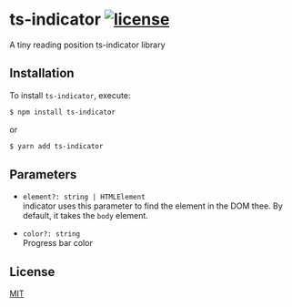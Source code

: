 # ts-indicator [![license](https://badgen.now.sh/badge/license/MIT)](./LICENSE)
A tiny reading position ts-indicator library

## Installation
To install `ts-indicator`, execute:

```sh
$ npm install ts-indicator
```

or

```sh
$ yarn add ts-indicator
```

## Parameters
* <code>element?: string | HTMLElement</code><br>
indicator uses this parameter to find the element in the DOM thee. By default, it takes the `body` element.

* <code>color?: string</code><br>
Progress bar color

## License
[MIT](./LICENSE)

